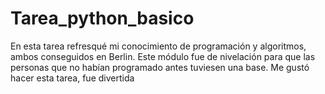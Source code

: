 # Tarea_python_basico

En esta tarea refresqué mi conocimiento de programación y algoritmos, ambos conseguidos en Berlin. Este módulo fue de nivelación 
para que las personas que no habían programado antes tuviesen una base. Me gustó hacer esta tarea, fue divertida
